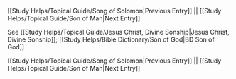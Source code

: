 [[Study Helps/Topical Guide/Song of Solomon|Previous Entry]]  ||  [[Study Helps/Topical Guide/Son of Man|Next Entry]]

 See [[Study Helps/Topical Guide/Jesus Christ, Divine Sonship|Jesus Christ, Divine Sonship]]; [[Study Helps/Bible Dictionary/Son of God|BD Son of God]]

[[Study Helps/Topical Guide/Song of Solomon|Previous Entry]]  ||  [[Study Helps/Topical Guide/Son of Man|Next Entry]]